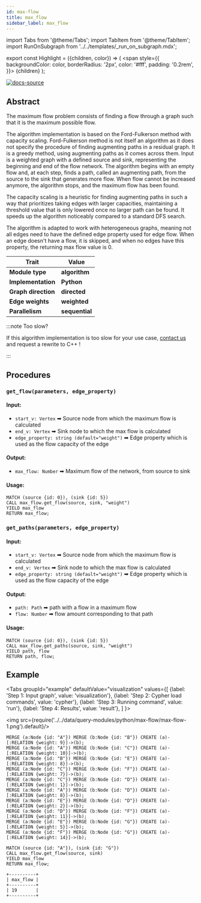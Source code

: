 ```yaml
---
id: max-flow
title: max_flow
sidebar_label: max_flow
---
```


import Tabs from '@theme/Tabs';
import TabItem from '@theme/TabItem';
import RunOnSubgraph from '../../templates/_run_on_subgraph.mdx';

export const Highlight = ({children, color}) => (
  <span
    style={{
      backgroundColor: color,
      borderRadius: '2px',
      color: '#fff',
      padding: '0.2rem',
    }}>
    {children}
  </span>
);

[![docs-source](https://img.shields.io/badge/source-max_flow-FB6E00?logo=github&style=for-the-badge)](https://github.com/memgraph/mage/blob/main/python/max_flow.py)

## Abstract

The maximum flow problem consists of finding a flow through a graph such that it
is the maximum possible flow.

The algorithm implementation is based on the Ford-Fulkerson method with capacity
scaling. Ford-Fulkerson method is not itself an algorithm as it does not specify
the procedure of finding augmenting paths in a residual graph. It is a greedy
method, using augmenting paths as it comes across them. Input is a weighted
graph with a defined source and sink, representing the beginning and end of the
flow network. The algorithm begins with an empty flow and, at each step, finds a
path, called an augmenting path, from the source to the sink that generates more
flow. When flow cannot be increased anymore, the algorithm stops, and the maximum
flow has been found.

The capacity scaling is a heuristic for finding augmenting paths in such a way
that prioritizes taking edges with larger capacities, maintaining a threshold
value that is only lowered once no larger path can be found. It speeds up the
algorithm noticeably compared to a standard DFS search.

The algorithm is adapted to work with heterogeneous graphs, meaning not all
edges need to have the defined edge property used for edge flow. When an edge 
doesn't have a flow, it is skipped, and when no edges have this property, the
returning max flow value is 0.

| Trait               | Value                                                 |
| ------------------- | ----------------------------------------------------- |
| **Module type**     | <Highlight color="#FB6E00">**algorithm**</Highlight>  |
| **Implementation**  | <Highlight color="#FB6E00">**Python**</Highlight>        |
| **Graph direction** | <Highlight color="#FB6E00">**directed**</Highlight> |
| **Edge weights**    |  <Highlight color="#FB6E00">**weighted**</Highlight>|
| **Parallelism**     | <Highlight color="#FB6E00">**sequential**</Highlight> |

:::note Too slow?

If this algorithm implementation is too slow for your use case, [contact us](mailto:tech@memgraph.com) and request a rewrite to C++ !

:::

## Procedures

<RunOnSubgraph/>

### `get_flow(parameters, edge_property)`

#### Input:

* `start_v: Vertex` ➡ Source node from which the maximum flow is calculated
* `end_v: Vertex` ➡ Sink node to which the max flow is calculated
* `edge_property: string (default="weight")` ➡ Edge property which is used as the flow
  capacity of the edge

#### Output:

* `max_flow: Number` ➡ Maximum flow of the network, from source to sink

#### Usage:

```cypher
MATCH (source {id: 0}), (sink {id: 5})
CALL max_flow.get_flow(source, sink, "weight")
YIELD max_flow
RETURN max_flow;
```

### `get_paths(parameters, edge_property)`

#### Input:

* `start_v: Vertex` ➡ Source node from which the maximum flow is calculated
* `end_v: Vertex` ➡ Sink node to which the max flow is calculated
* `edge_property: string (default="weight")` ➡ Edge property which is used as the flow
  capacity of the edge

#### Output:

* `path: Path` ➡ path with a flow in a maximum flow
* `flow: Number` ➡ flow amount corresponding to that path

#### Usage:

```cypher
MATCH (source {id: 0}), (sink {id: 5})
CALL max_flow.get_paths(source, sink, "weight")
YIELD path, flow
RETURN path, flow;
```

## Example

<Tabs
  groupId="example"
  defaultValue="visualization"
  values={[
    {label: 'Step 1: Input graph', value: 'visualization'},
    {label: 'Step 2: Cypher load commands', value: 'cypher'},
    {label: 'Step 3: Running command', value: 'run'},
    {label: 'Step 4: Results', value: 'result'},
  ]
}>
  <TabItem value="visualization">

  <img src={require('../../data/query-modules/python/max-flow/max-flow-1.png').default}/>

  </TabItem>
  <TabItem value="cypher">

```cypher
MERGE (a:Node {id: "A"}) MERGE (b:Node {id: "B"}) CREATE (a)-[:RELATION {weight: 9}]->(b);
MERGE (a:Node {id: "A"}) MERGE (b:Node {id: "C"}) CREATE (a)-[:RELATION {weight: 10}]->(b);
MERGE (a:Node {id: "B"}) MERGE (b:Node {id: "E"}) CREATE (a)-[:RELATION {weight: 8}]->(b);
MERGE (a:Node {id: "C"}) MERGE (b:Node {id: "F"}) CREATE (a)-[:RELATION {weight: 7}]->(b);
MERGE (a:Node {id: "C"}) MERGE (b:Node {id: "D"}) CREATE (a)-[:RELATION {weight: 1}]->(b);
MERGE (a:Node {id: "A"}) MERGE (b:Node {id: "D"}) CREATE (a)-[:RELATION {weight: 8}]->(b);
MERGE (a:Node {id: "E"}) MERGE (b:Node {id: "D"}) CREATE (a)-[:RELATION {weight: 2}]->(b);
MERGE (a:Node {id: "D"}) MERGE (b:Node {id: "F"}) CREATE (a)-[:RELATION {weight: 11}]->(b);
MERGE (a:Node {id: "E"}) MERGE (b:Node {id: "G"}) CREATE (a)-[:RELATION {weight: 5}]->(b);
MERGE (a:Node {id: "F"}) MERGE (b:Node {id: "G"}) CREATE (a)-[:RELATION {weight: 14}]->(b);
```

  </TabItem>
  <TabItem value="run">

```cypher
MATCH (source {id: "A"}), (sink {id: "G"})
CALL max_flow.get_flow(source, sink)
YIELD max_flow
RETURN max_flow;
```

  </TabItem>
  <TabItem value="result">

```plaintext
+----------+
| max_flow |
+----------+
| 19       |
+----------+
```

  </TabItem>

</Tabs>
